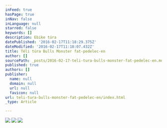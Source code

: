 ```yaml
---
inFeed: true
hasPage: true
inNav: false
inLanguage: null
starred: false
keywords: []
description: Ebike túra
datePublished: '2016-02-17T11:18:29.375Z'
dateModified: '2016-02-17T11:18:07.432Z'
title: Téli túra Bulls Monster fat-pedelec-en
author: []
sourcePath: _posts/2016-02-17-teli-tura-bulls-monster-fat-pedelec-en.md
published: true
authors: []
publisher:
  name: null
  domain: null
  url: null
  favicon: null
url: teli-tura-bulls-monster-fat-pedelec-en/index.html
_type: Article

---
```

![](https://the-grid-user-content.s3-us-west-2.amazonaws.com/7ec80aae-362f-47e2-84ff-79bac817ec14.jpg)
![](https://the-grid-user-content.s3-us-west-2.amazonaws.com/e13e10ac-ee75-4076-8ef0-4874bb5eddf4.jpg)
![](https://the-grid-user-content.s3-us-west-2.amazonaws.com/f1944687-0682-4dee-bf4d-5aad9b778914.jpg)
